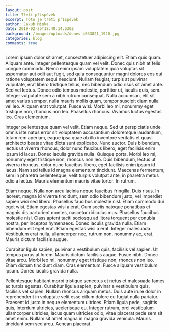 ```yaml
---
layout: post
title: Třetí příspěvek
excerpt: Toto je třetí příspěvek
author: Jakub Minka
date: 2019-02-25T18:40:14.530Z
background: /images/uploads/dunes-4033821_1920.jpg
categories: blog
comments: true
---
```


Lorem ipsum dolor sit amet, consectetuer adipiscing elit. Etiam quis quam. Aliquam ante. Integer pellentesque quam vel velit. Donec quis nibh at felis congue commodo. Nemo enim ipsam voluptatem quia voluptas sit aspernatur aut odit aut fugit, sed quia consequuntur magni dolores eos qui ratione voluptatem sequi nesciunt. Nullam feugiat, turpis at pulvinar vulputate, erat libero tristique tellus, nec bibendum odio risus sit amet ante. Sed vel lectus. Donec odio tempus molestie, porttitor ut, iaculis quis, sem. Integer vulputate sem a nibh rutrum consequat. Nulla accumsan, elit sit amet varius semper, nulla mauris mollis quam, tempor suscipit diam nulla vel leo. Aliquam erat volutpat. Fusce wisi. Morbi leo mi, nonummy eget tristique non, rhoncus non leo. Phasellus rhoncus. Vivamus luctus egestas leo. Cras elementum.

Integer pellentesque quam vel velit. Etiam neque. Sed ut perspiciatis unde omnis iste natus error sit voluptatem accusantium doloremque laudantium, totam rem aperiam, eaque ipsa quae ab illo inventore veritatis et quasi architecto beatae vitae dicta sunt explicabo. Nunc auctor. Duis bibendum, lectus ut viverra rhoncus, dolor nunc faucibus libero, eget facilisis enim ipsum id lacus. Donec iaculis gravida nulla. Quisque porta. Morbi leo mi, nonummy eget tristique non, rhoncus non leo. Duis bibendum, lectus ut viverra rhoncus, dolor nunc faucibus libero, eget facilisis enim ipsum id lacus. Nam sed tellus id magna elementum tincidunt. Maecenas fermentum, sem in pharetra pellentesque, velit turpis volutpat ante, in pharetra metus odio a lectus. Mauris elementum mauris vitae tortor. In rutrum.

Etiam neque. Nulla non arcu lacinia neque faucibus fringilla. Duis risus. In laoreet, magna id viverra tincidunt, sem odio bibendum justo, vel imperdiet sapien wisi sed libero. Phasellus faucibus molestie nisl. Etiam commodo dui eget wisi. Etiam egestas wisi a erat. Cum sociis natoque penatibus et magnis dis parturient montes, nascetur ridiculus mus. Phasellus faucibus molestie nisl. Class aptent taciti sociosqu ad litora torquent per conubia nostra, per inceptos hymenaeos. Donec iaculis gravida nulla. Etiam bibendum elit eget erat. Etiam egestas wisi a erat. Integer malesuada. Vestibulum erat nulla, ullamcorper nec, rutrum non, nonummy ac, erat. Mauris dictum facilisis augue.

Curabitur ligula sapien, pulvinar a vestibulum quis, facilisis vel sapien. Ut tempus purus at lorem. Mauris dictum facilisis augue. Fusce nibh. Donec vitae arcu. Morbi leo mi, nonummy eget tristique non, rhoncus non leo. Etiam dictum tincidunt diam. Cras elementum. Fusce aliquam vestibulum ipsum. Donec iaculis gravida nulla.

Pellentesque habitant morbi tristique senectus et netus et malesuada fames ac turpis egestas. Curabitur ligula sapien, pulvinar a vestibulum quis, facilisis vel sapien. Nullam rhoncus aliquam metus. Duis aute irure dolor in reprehenderit in voluptate velit esse cillum dolore eu fugiat nulla pariatur. Praesent id justo in neque elementum ultrices. Etiam ligula pede, sagittis quis, interdum ultricies, scelerisque eu. Integer rutrum, orci vestibulum ullamcorper ultricies, lacus quam ultricies odio, vitae placerat pede sem sit amet enim. Nullam sit amet magna in magna gravida vehicula. Mauris tincidunt sem sed arcu. Aenean placerat.
